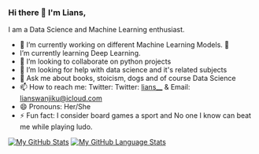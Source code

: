 ### Hi there 👋 I'm Lians,
 I am a Data Science and Machine Learning enthusiast.

 - 🔭 I’m currently working on different Machine Learning Models.   🌱
 - I’m currently learning Deep Learning.  
 - 👯 I’m looking to collaborate on python projects
 - 🤔 I’m looking for help with data science and it's related subjects    
 - 💬 Ask me about books, stoicism, dogs and of course Data Science
 - 📫 How to reach me: Twitter: Twitter: [lians__](https://twitter.com/lians___) & Email: lianswanjiku@icloud.com
 - 😄 Pronouns: Her/She 
 - ⚡ Fun fact: I consider board games a sport and No one I know can beat me while playing ludo.

[![My GitHub Stats](https://github-readme-stats.vercel.app/api/?username=liyanse&count_private=true&theme=tokyonight&showicons=true)]()
[![My GitHub Language Stats](https://github-readme-stats.vercel.app/api/top-langs/?username=liyanse&langs_count=5&theme=tokyonight)]()
